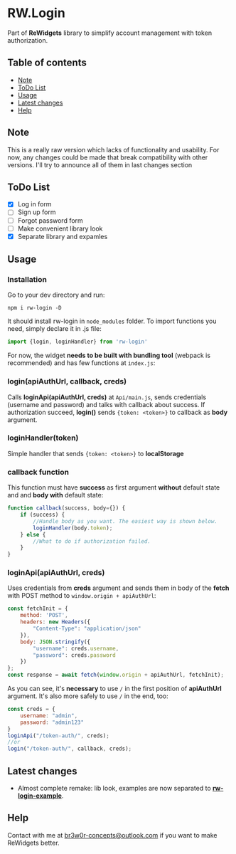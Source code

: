 # RW.Login
Part of **ReWidgets** library to simplify account management with token authorization.
## Table of contents
- [Note](#note)
- [ToDo List](#todo-list)
- [Usage](#usage)
- [Latest changes](#latest-changes)
- [Help](#help)
## Note
This is a really raw version which lacks of functionality and usability. For now, any changes could be made that break compatibility with other versions. I'll try to announce all of them in last changes section
## ToDo List
- [x] Log in form
- [ ] Sign up form
- [ ] Forgot password form
- [ ] Make convenient library look
- [x] Separate library and expamles
## Usage
### Installation
Go to your dev directory and run:
```
npm i rw-login -D
```
It should install rw-login in ```node_modules``` folder.
To import functions you need, simply declare it in .js file:
```javascript
import {login, loginHandler} from 'rw-login'
```
For now, the widget **needs to be built with bundling tool** (webpack is recommended) and has few functions at ```index.js```:
### login(apiAuthUrl, callback, creds)
Calls **loginApi(apiAuthUrl, creds)** at ```Api/main.js```, sends credentials (username and password) and talks with callback about success.
If authorization succeed, **login()** sends ```{token: <token>}``` to callback as **body** argument.
### loginHandler(token)
Simple handler that sends ```{token: <token>}``` to **localStorage**
### callback function
This function must have **success** as first argument **without** default state and and **body with** default state:
```javascript
function callback(success, body={}) {
    if (success) {
        //Handle body as you want. The easiest way is shown below.
        loginHandler(body.token);
    } else {
        //What to do if authorization failed.
    }
}
```
### loginApi(apiAuthUrl, creds)
Uses credentials from **creds** argument and sends them in body of the **fetch** with POST method to ```window.origin + apiAuthUrl```:
```javascript
const fetchInit = {
    method: 'POST',
    headers: new Headers({
        "Content-Type": "application/json"
    }),
    body: JSON.stringify({
        "username": creds.username,
        "password": creds.password
    })
};
const response = await fetch(window.origin + apiAuthUrl, fetchInit);
```
As you can see, it's **necessary** to use ```/``` in the first position of **apiAuthUrl** argument. It's also more safely to use ```/``` in the end, too:
```javascript
const creds = {
    username: "admin",
    password: "admin123"
}
loginApi("/token-auth/", creds);
//or
login("/token-auth/", callback, creds);
```
## Latest changes
- Almost complete remake: lib look, examples are now separated to **[rw-login-example](https://github.com/br3w0r/rw-login-example)**.
## Help
Contact with me at br3w0r-concepts@outlook.com if you want to make ReWidgets better.
